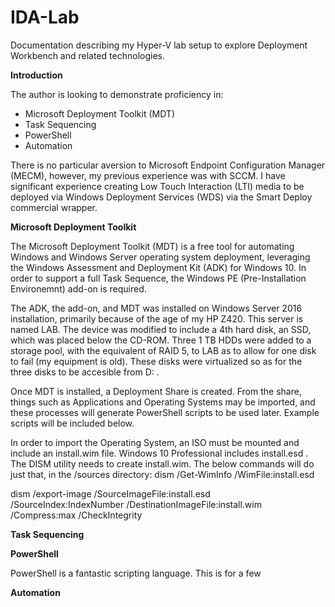 # IDA-Lab
Documentation describing my Hyper-V lab setup to explore Deployment Workbench and related technologies.

**Introduction**

The author is looking to demonstrate proficiency in:
  - Microsoft Deployment Toolkit (MDT)
  - Task Sequencing 
  - PowerShell
  - Automation
  
There is no particular aversion to Microsoft Endpoint Configuration Manager (MECM), however, my previous experience was with SCCM. I have significant experience creating Low Touch Interaction (LTI) media to be deployed via Windows Deployment Services (WDS) via the Smart Deploy commercial wrapper.
  
**Microsoft Deployment Toolkit**

The Microsoft Deployment Toolkit (MDT) is a free tool for automating Windows and Windows Server operating system deployment, leveraging the Windows Assessment and Deployment Kit (ADK) for Windows 10. In order to support a full Task Sequence, the  Windows PE (Pre-Installation Environemnt) add-on is required.

The ADK, the add-on, and MDT was installed on Windows Server 2016 installation, primarily because of the age of my HP Z420. This server is named LAB. The device was modified to include a 4th hard disk, an SSD, which was placed below the CD-ROM. Three 1 TB HDDs were added to a storage pool, with the equivalent of RAID 5, to LAB as to allow for one disk to fail (my equipment is old). These disks were virtualized so as for the three disks to be accesible from D: .  

Once MDT is installed, a Deployment Share is created. From the share, things such as Applications and Operating Systems may be imported, and these processes will generate PowerShell scripts to be used later. Example scripts will be included below.

In order to import the Operating System, an ISO must be mounted and include an install.wim file. Windows 10 Professional includes install.esd . The DISM utility needs to create install.wim. The below commands will do just that, in the /sources directory:
  dism /Get-WimInfo /WimFile:install.esd

  dism /export-image /SourceImageFile:install.esd /SourceIndex:IndexNumber /DestinationImageFile:install.wim /Compress:max /CheckIntegrity

**Task Sequencing**

**PowerShell** 

PowerShell is a fantastic scripting language. This is for a few 

**Automation**
